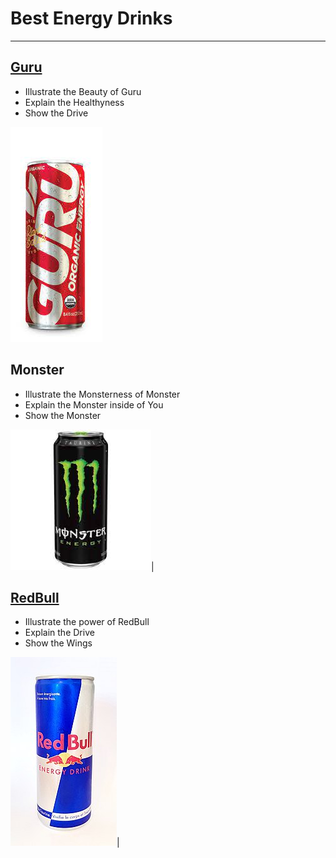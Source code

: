 # Best Energy Drinks
---
## [Guru](GURU.md)
* Illustrate the Beauty of Guru
* Explain the Healthyness
* Show the Drive

![alt text](Guru.jpg)
## Monster
* Illustrate the Monsterness of Monster
* Explain the Monster inside of You
* Show the Monster

![alt text](monster.jpg)|
## [RedBull](redbull.md)
* Illustrate the power of RedBull
* Explain the Drive
* Show the Wings

![alt text](redbull.jpg)|

